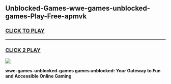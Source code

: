 
## Unblocked-Games-wwe-games-unblocked-games-Play-Free-apmvk
<h3>
<a href="https://premium76.site?title=wwe-games-unblocked-games&ref=10A">CLICK TO PLAY</a></h3>
<hr>

<h3>
<a href="https://premium76.site?title=wwe-games-unblocked-games&ref=10A">CLICK 2 PLAY</a>
  
</h3>

<a href="https://premium76.site?title=wwe-games-unblocked-games&ref=10A"><img src="https://clearcache.store/games.png"></a>


**wwe-games-unblocked-games games unblocked: Your Gateway to Fun and Accessible Online Gaming**
